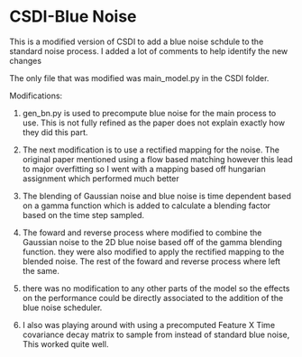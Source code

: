# CSDI-Blue Noise

This is a modified version of CSDI to add a blue noise schdule to the standard noise process. I added a lot of comments to help identify the new changes

The only file that was modified was main_model.py in the CSDI folder. 

Modifications:
1. gen_bn.py is used to precompute blue noise for the main process to use. This is not fully refined as the paper does not explain exactly how they did this part.
   
2. The next modification is to use a rectified mapping for the noise. The original paper mentioned using a flow based matching however this lead to major overfitting so I went with a mapping based off hungarian assignment which performed much better

3. The blending of Gaussian noise and blue noise is time dependent based on a gamma function which is added to calculate a blending factor based on the time step sampled.

4. The foward and reverse process where modified to combine the Gaussian noise to the 2D blue noise based off of the gamma blending function. they were also modified to apply the rectified mapping to the blended noise. The rest of the foward and reverse process where left the same.

5. there was no modification to any other parts of the model so the effects on the performance could be directly associated to the addition of the blue noise scheduler. 

6. I also was playing around with using a precomputed Feature X Time covariance decay matrix to sample from instead of standard blue noise, This worked quite well.

